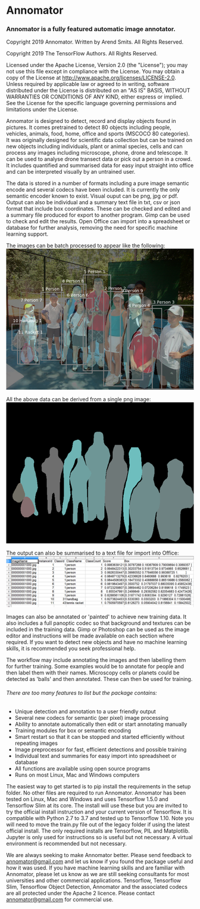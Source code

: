 # Annomator

### Annomator is a fully featured automatic image annotator.  

Copyright 2019 Annomator.  Written by Arend Smits.  All Rights Reserved.  

Copyright 2019 The TensorFlow Authors.  All Rights Reserved.

Licensed under the Apache License, Version 2.0 (the "License"); you may not use this file except in compliance with the License.  You may obtain a copy of the License at http://www.apache.org/licenses/LICENSE-2.0.  Unless required by applicable law or agreed to in writing, software distributed under the License is distributed on an "AS IS" BASIS, WITHOUT WARRANTIES OR CONDITIONS OF ANY KIND, either express or implied.  See the License for the specific language governing permissions and limitations under the License.

Annomator is designed to detect, record and display objects found in pictures.  It comes pretrained to detect 80 objects including people, vehicles, animals, food, home, office and sports (MSCOCO 80 categories).  It was originally designed for scientific data collection but can be trained on new objects including individuals, plant or animal species, cells and can process any images including microscope, phone, drone and telescope.  It can be used to analyse drone transect data or pick out a person in a crowd.  It includes quantified and summarised data for easy input straight into office and can be interpreted visually by an untrained user.  

The data is stored in a number of formats including a pure image semantic encode and several codecs have been included.  It is currently the only semantic encoder known to exist.  Visual ouput can be png, jpg or pdf.  Output can also be individual and a summary text file in txt, csv or json format that include box coordinates.  These can be checked and edited and a summary file produced for export to another program.  Gimp can be used to check and edit the results.  Open Office can import into a spreadsheet or database for further analysis, removing the need for specific machine learning support.

The images can be batch processed to appear like the following:
![Compound image](setup/media/visual1.png)

All the above data can be derived from a single png image:
![Codec image](setup/media/mask1.png)

The output can also be summarised to a text file for import into Office:
![Text image](setup/media/text1.png)

Images can also be annotated or 'painted' to achieve new training data.  It also includes a full panoptic codec so that background and textures can be included in the training data.  Gimp or Photoshop can be used as the image editor and instructions will be made available on each section where required.  If you want to detect new objects and have no machine learning skills, it is recommended you seek professional help.  

The workflow may include annotating the images and then labelling them for further training.  Some examples would be to annotate for people and then label them with their names.  Microscopy cells or planets could be detected as 'balls' and then annotated.  These can then be used for training.  

###### There are too many features to list but the package contains:
- Unique detection and annotation to a user friendly output
- Several new codecs for semantic (per pixel) image processing
- Ability to annotate automatically then edit or start annotating manually
- Training modules for box or semantic encoding
- Smart restart so that it can be stopped and started efficiently without repeating images
- Image preprocessor for fast, efficient detections and possible training
- Individual text and summaries for easy import into spreadsheet or database
- All functions are available using open source programs
- Runs on most Linux, Mac and Windows computers

The easiest way to get started is to pip install the requirements in the setup folder.  No other files are required to run Annomator.  Annomator has been tested on Linux, Mac and Windows and uses Tensorflow 1.5.0 and Tensorflow Slim at its core.  The install will use these but you are invited to try the official install instruction and your current version of Tensorflow.  It is compatible with Python 2.7 to 3.7 and tested up to Tensorflow 1.10.  Note you will need to move the train.py file out of the legacy folder if using the latest official install.  The only required installs are Tensorflow, PIL and Matplotlib.  Jupyter is only used for instructions so is useful but not necessary.  A virtual environment is recommended but not necessary.

We are always seeking to make Annomator better.  Please send feedback to annomator@gmail.com and let us know if you found the package useful and how it was used.  If you have machine learning skills and are familiar with Annomator, please let us know as we are still seeking consultants for most universities and other commercial applications.  Tensorflow, Tensorflow Slim, Tensorflow Object Detection, Annomator and the associated codecs are all protected under the Apache 2 licence.  Please contact annomator@gmail.com for commercial use.  